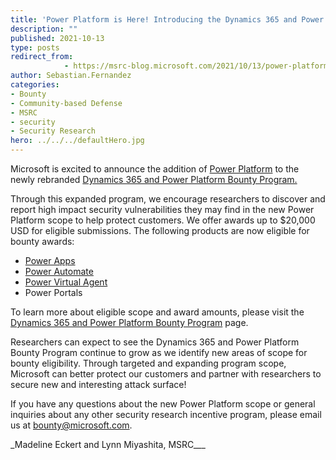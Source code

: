 ```yaml
---
title: 'Power Platform is Here! Introducing the Dynamics 365 and Power Platform Bug Bounty Program'
description: ""
published: 2021-10-13
type: posts
redirect_from:
            - https://msrc-blog.microsoft.com/2021/10/13/power-platform-is-here-introducing-the-dynamics-365-and-power-platform-bug-bounty-program/
author: Sebastian.Fernandez
categories:
- Bounty
- Community-based Defense
- MSRC
- security
- Security Research
hero: ../../../defaultHero.jpg
---
```

<!-- wp:paragraph -->

Microsoft is excited to announce the addition of [Power Platform](https://powerplatform.microsoft.com/en-us/) to the newly rebranded [Dynamics 365 and Power Platform Bounty Program.](https://www.microsoft.com/en-us/msrc/bounty-dynamics)

<!-- /wp:paragraph -->

<!-- wp:paragraph -->

Through this expanded program, we encourage researchers to discover and report high impact security vulnerabilities they may find in the new Power Platform scope to help protect customers. We offer awards up to \$20,000 USD for eligible submissions. The following products are now eligible for bounty awards:

<!-- /wp:paragraph -->

<!-- wp:list -->

- [Power Apps](https://powerplatform.microsoft.com/en-us/power-apps/)
- [Power Automate](https://powerplatform.microsoft.com/en-us/power-automate/)
- [Power Virtual Agent](https://powerplatform.microsoft.com/en-us/power-virtual-agents/)
- Power Portals

<!-- /wp:list -->

<!-- wp:paragraph -->

To learn more about eligible scope and award amounts, please visit the [Dynamics 365 and Power Platform Bounty Program](https://www.microsoft.com/en-us/msrc/bounty-dynamics) page.

<!-- /wp:paragraph -->

<!-- wp:paragraph -->

Researchers can expect to see the Dynamics 365 and Power Platform Bounty Program continue to grow as we identify new areas of scope for bounty eligibility. Through targeted and expanding program scope, Microsoft can better protect our customers and partner with researchers to secure new and interesting attack surface!

<!-- /wp:paragraph -->

<!-- wp:paragraph -->

If you have any questions about the new Power Platform scope or general inquiries about any other security research incentive program, please email us at [bounty@microsoft.com](mailto:bounty@microsoft.com).

<!-- /wp:paragraph -->

<!-- wp:paragraph -->

\_Madeline Eckert and Lynn Miyashita, MSRC\_\_\_

<!-- /wp:paragraph -->
